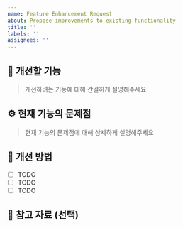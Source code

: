 ```yaml
---
name: Feature Enhancement Request
about: Propose improvements to existing functionality
title: ''
labels: ''
assignees: ''
---
```


## 🔧 개선할 기능

> 개선하려는 기능에 대해 간결하게 설명해주세요

## ⚙️ 현재 기능의 문제점

> 현재 기능의 문제점에 대해 상세하게 설명해주세요

## 🚀 개선 방법

- [ ] TODO
- [ ] TODO
- [ ] TODO

## 📎 참고 자료 (선택)